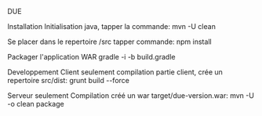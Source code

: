 DUE

Installation
Initialisation java, tapper la commande: mvn -U clean

Se placer dans le repertoire /src
tapper commande: npm install

Packager l'application WAR
gradle -i -b build.gradle


Developpement
Client seulement
compilation partie client, crée un repertoire src/dist: grunt build --force

Serveur seulement
Compilation créé un war target/due-version.war: mvn -U -o clean package






